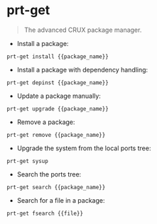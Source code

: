 # prt-get

> The advanced CRUX package manager.

- Install a package:

`prt-get install {{package_name}}`

- Install a package with dependency handling:

`prt-get depinst {{package_name}}`

- Update a package manually:

`prt-get upgrade {{package_name}}`

- Remove a package:

`prt-get remove {{package_name}}`

- Upgrade the system from the local ports tree:

`prt-get sysup`

- Search the ports tree:

`prt-get search {{package_name}}`

- Search for a file in a package:

`prt-get fsearch {{file}}`
